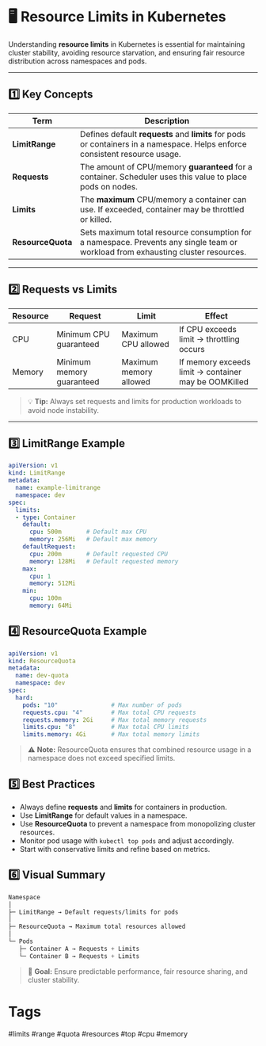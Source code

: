 # 🖥️ Resource Limits in Kubernetes

Understanding **resource limits** in Kubernetes is essential for maintaining cluster stability, avoiding resource starvation, and ensuring fair resource distribution across namespaces and pods.

---

## 1️⃣ Key Concepts

| Term | Description |
|------|-------------|
| **LimitRange** | Defines default **requests** and **limits** for pods or containers in a namespace. Helps enforce consistent resource usage. |
| **Requests** | The amount of CPU/memory **guaranteed** for a container. Scheduler uses this value to place pods on nodes. |
| **Limits** | The **maximum** CPU/memory a container can use. If exceeded, container may be throttled or killed. |
| **ResourceQuota** | Sets maximum total resource consumption for a namespace. Prevents any single team or workload from exhausting cluster resources. |

---

## 2️⃣ Requests vs Limits

| Resource | Request | Limit | Effect |
|----------|---------|-------|--------|
| CPU      | Minimum CPU guaranteed | Maximum CPU allowed | If CPU exceeds limit → throttling occurs |
| Memory   | Minimum memory guaranteed | Maximum memory allowed | If memory exceeds limit → container may be OOMKilled |

> 💡 **Tip:** Always set requests and limits for production workloads to avoid node instability.

---

## 3️⃣ LimitRange Example

```yaml
apiVersion: v1
kind: LimitRange
metadata:
  name: example-limitrange
  namespace: dev
spec:
  limits:
  - type: Container
    default:
      cpu: 500m       # Default max CPU
      memory: 256Mi   # Default max memory
    defaultRequest:
      cpu: 200m       # Default requested CPU
      memory: 128Mi   # Default requested memory
    max:
      cpu: 1
      memory: 512Mi
    min:
      cpu: 100m
      memory: 64Mi
```

## 4️⃣ ResourceQuota Example

```YAML
apiVersion: v1
kind: ResourceQuota
metadata:
  name: dev-quota
  namespace: dev
spec:
  hard:
    pods: "10"               # Max number of pods
    requests.cpu: "4"        # Max total CPU requests
    requests.memory: 2Gi     # Max total memory requests
    limits.cpu: "8"          # Max total CPU limits
    limits.memory: 4Gi       # Max total memory limits
```

> ⚠️ **Note:** ResourceQuota ensures that combined resource usage in a namespace does not exceed specified limits.

## 5️⃣ Best Practices

- Always define **requests** and **limits** for containers in production.
- Use **LimitRange** for default values in a namespace.
- Use **ResourceQuota** to prevent a namespace from monopolizing cluster resources.
- Monitor pod usage with `kubectl top pods` and adjust accordingly.
- Start with conservative limits and refine based on metrics.

## 6️⃣ Visual Summary

```CSS
Namespace
│
├─ LimitRange → Default requests/limits for pods
│
├─ ResourceQuota → Maximum total resources allowed
│
└─ Pods
   ├─ Container A → Requests + Limits
   └─ Container B → Requests + Limits
```

> 🎯 **Goal:** Ensure predictable performance, fair resource sharing, and cluster stability.


# Tags

#limits #range #quota #resources #top #cpu #memory